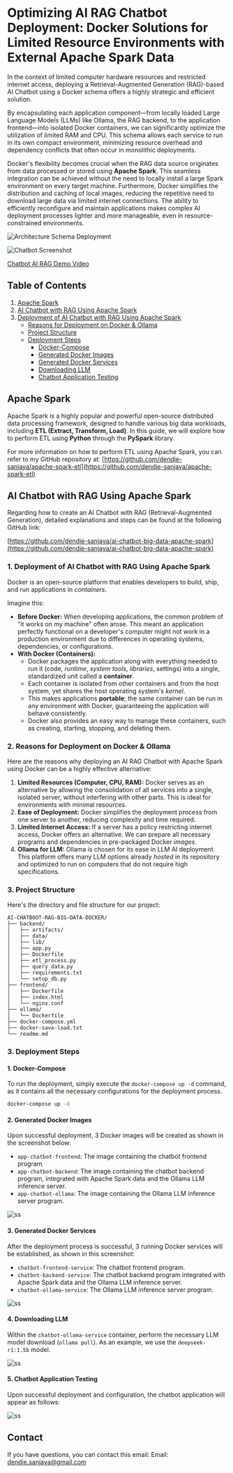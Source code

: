 
# Optimizing AI RAG Chatbot Deployment: Docker Solutions for Limited Resource Environments with External Apache Spark Data

In the context of limited computer hardware resources and restricted internet access, deploying a Retrieval-Augmented Generation (RAG)-based AI Chatbot using a Docker schema offers a highly strategic and efficient solution.

By encapsulating each application component—from locally loaded Large Language Models (LLMs) like Ollama, the RAG backend, to the application frontend—into isolated Docker containers, we can significantly optimize the utilization of limited RAM and CPU. This schema allows each service to run in its own compact environment, minimizing resource overhead and dependency conflicts that often occur in monolithic deployments.

Docker's flexibility becomes crucial when the RAG data source originates from data processed or stored using **Apache Spark**. This seamless integration can be achieved without the need to locally install a large Spark environment on every target machine. Furthermore, Docker simplifies the distribution and caching of local images, reducing the repetitive need to download large data via limited internet connections. The ability to efficiently reconfigure and maintain applications makes complex AI deployment processes lighter and more manageable, even in resource-constrained environments.


![Architecture Schema Deployment](./ss/skema.jpg)

![Chatbot Screenshot](./ss/ss-chatbot.jpg)

[Chatbot AI RAG Demo Video](./ss/video-demo.mp4)


## Table of Contents

1.  [Apache Spark](https://github.com/dendie-sanjaya/ai-chatboot-rag-big-data-docker#apache-spark)
2.  [AI Chatbot with RAG Using Apache Spark](https://github.com/dendie-sanjaya/ai-chatboot-rag-big-data-docker#ai-chatbot-with-rag-using-apache-spark)
3.  [Deployment of AI Chatbot with RAG Using Apache Spark](https://github.com/dendie-sanjaya/ai-chatboot-rag-big-data-docker#deployment-of-ai-chatbot-with-rag-using-apache-spark)
      * [Reasons for Deployment on Docker & Ollama](https://github.com/dendie-sanjaya/ai-chatboot-rag-big-data-docker#1-reasons-for-deployment-on-docker--ollama)
      * [Project Structure](https://github.com/dendie-sanjaya/ai-chatboot-rag-big-data-docker#2-project-structure)
      * [Deployment Steps](https://github.com/dendie-sanjaya/ai-chatboot-rag-big-data-docker#3-deployment-steps)
          * [Docker-Compose](https://github.com/dendie-sanjaya/ai-chatboot-rag-big-data-docker#1-docker-compose)
          * [Generated Docker Images](https://github.com/dendie-sanjaya/ai-chatboot-rag-big-data-docker#2-generated-docker-images)
          * [Generated Docker Services](https://github.com/dendie-sanjaya/ai-chatboot-rag-big-data-docker#3-generated-docker-services)
          * [Downloading LLM](https://github.com/dendie-sanjaya/ai-chatboot-rag-big-data-docker#4-downloading-llm)
          * [Chatbot Application Testing](https://github.com/dendie-sanjaya/ai-chatboot-rag-big-data-docker#5-chatbot-application-testing)


## Apache Spark

Apache Spark is a highly popular and powerful open-source distributed data processing framework, designed to handle various big data workloads, including **ETL (Extract, Transform, Load)**. In this guide, we will explore how to perform ETL using **Python** through the **PySpark** library.

For more information on how to perform ETL using Apache Spark, you can refer to my GitHub repository at: [https://github.com/dendie-sanjaya/apache-spark-etl](https://github.com/dendie-sanjaya/apache-spark-etl)



## AI Chatbot with RAG Using Apache Spark

Regarding how to create an AI Chatbot with RAG (Retrieval-Augmented Generation), detailed explanations and steps can be found at the following GitHub link:

[https://github.com/dendie-sanjaya/ai-chatbot-big-data-apache-spark](https://github.com/dendie-sanjaya/ai-chatbot-big-data-apache-spark)



### 1. Deployment of AI Chatbot with RAG Using Apache Spark

Docker is an open-source platform that enables developers to build, ship, and run applications in *containers*.

Imagine this:

  * **Before Docker:** When developing applications, the common problem of "it works on my machine" often arose. This meant an application perfectly functional on a developer's computer might not work in a production environment due to differences in operating systems, dependencies, or configurations.
  * **With Docker (Containers):**
      * Docker packages the application along with everything needed to run it (code, *runtime*, *system tools*, *libraries*, settings) into a single, standardized unit called a **container**.
      * Each container is isolated from other containers and from the host system, yet shares the host operating system's *kernel*.
      * This makes applications **portable**; the same container can be run in any environment with Docker, guaranteeing the application will behave consistently.
      * Docker also provides an easy way to manage these containers, such as creating, starting, stopping, and deleting them.



### 2. Reasons for Deployment on Docker & Ollama

Here are the reasons why deploying an AI RAG Chatbot with Apache Spark using Docker can be a highly effective alternative:

1.  **Limited Resources (Computer, CPU, RAM):** Docker serves as an alternative by allowing the consolidation of all services into a single, isolated server, without interfering with other parts. This is ideal for environments with minimal resources.
2.  **Ease of Deployment:** Docker simplifies the deployment process from one server to another, reducing complexity and time required.
3.  **Limited Internet Access:** If a server has a policy restricting internet access, Docker offers an alternative. We can prepare all necessary programs and dependencies in pre-packaged Docker *images*.
4.  **Ollama for LLM:** Ollama is chosen for its ease in LLM AI deployment. This platform offers many LLM options already *hosted* in its repository and optimized to run on computers that do not require high specifications.



### 3. Project Structure

Here's the directory and file structure for our project:

```
AI-CHATBOOT-RAG-BIG-DATA-DOCKER/
├── backend/
│   ├── artifacts/
│   ├── data/
│   ├── lib/
│   ├── app.py
│   ├── Dockerfile
│   ├── etl_process.py
│   ├── query_data.py
│   ├── requirements.txt
│   └── setup_db.py
├── frontend/
│   ├── Dockerfile
│   ├── index.html
│   └── nginx.conf
├── ollama/
│   └── Dockerfile
├── docker-compose.yml
├── docker-save-load.txt
└── readme.md
```



### 3. Deployment Steps

#### 1. Docker-Compose

To run the deployment, simply execute the `docker-compose up -d` command, as it contains all the necessary configurations for the deployment process.

```bash
docker-compose up -d
```


#### 2. Generated Docker Images

Upon successful deployment, 3 Docker images will be created as shown in the screenshot below:

  * `app-chatbot-frontend`: The image containing the chatbot frontend program.
  * `app-chatbot-backend`: The image containing the chatbot backend program, integrated with Apache Spark data and the Ollama LLM inference server.
  * `app-chatbot-ollama`: The image containing the Ollama LLM inference server program.

![ss](./ss/docker-2.jpg)


#### 3. Generated Docker Services

After the deployment process is successful, 3 running Docker services will be established, as shown in this screenshot:

  * `chatbot-frontend-service`: The chatbot frontend program.
  * `chatbot-backend-service`: The chatbot backend program integrated with Apache Spark data and the Ollama LLM inference server.
  * `chatbot-ollama-service`: The Ollama LLM inference server program.

![ss](./ss/docker-4-2.jpg)


#### 4. Downloading LLM

Within the `chatbot-ollama-service` container, perform the necessary LLM model download (`ollama pull`). As an example, we use the `deepseek-r1:1.5b` model.

![ss](./ss/docker-5-1.jpg)



#### 5. Chatbot Application Testing

Upon successful deployment and configuration, the chatbot application will appear as follows:

![ss](./ss/ss-chatbot.jpg)




## Contact

If you have questions, you can contact this email:
Email: dendie.sanjaya@gmail.com